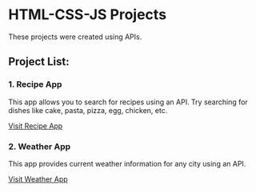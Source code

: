 
# HTML-CSS-JS Projects

These projects were created using APIs.

## Project List:

### 1. Recipe App

This app allows you to search for recipes using an API. Try searching for dishes like cake, pasta, pizza, egg, chicken, etc.

[Visit Recipe App](https://classy-starburst-6d2e15.netlify.app/)


### 2. Weather App

This app provides current weather information for any city using an API.

[Visit Weather App](https://classy-starburst-6d2e15.netlify.app/)
